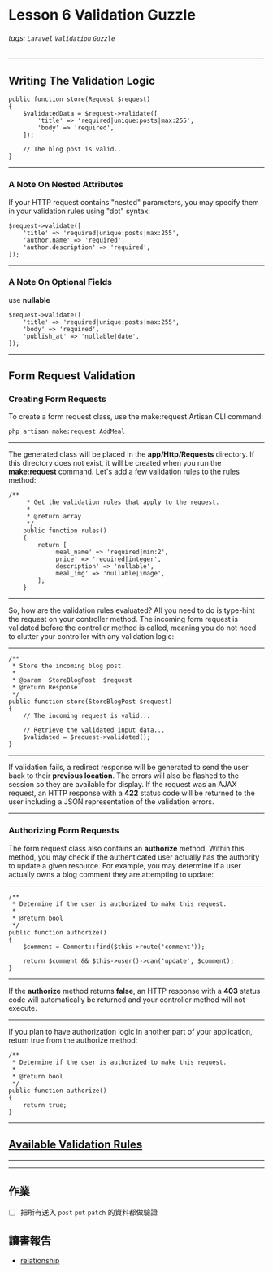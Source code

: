 # Lesson 6 Validation Guzzle
###### tags: `Laravel` `Validation` `Guzzle`

---

## Writing The Validation Logic
```php=
public function store(Request $request)
{
    $validatedData = $request->validate([
        'title' => 'required|unique:posts|max:255',
        'body' => 'required',
    ]);

    // The blog post is valid...
}
```

---

### A Note On Nested Attributes

If your HTTP request contains "nested" parameters, you may specify them in your validation rules using "dot" syntax:

```php=
$request->validate([
    'title' => 'required|unique:posts|max:255',
    'author.name' => 'required',
    'author.description' => 'required',
]);
```

---

### A Note On Optional Fields

use **nullable**

```php=
$request->validate([
    'title' => 'required|unique:posts|max:255',
    'body' => 'required',
    'publish_at' => 'nullable|date',
]);
```

---

## Form Request Validation

### Creating Form Requests


 To create a form request class, use the make:request Artisan CLI command:
 
```bash=
php artisan make:request AddMeal
```

----

The generated class will be placed in the **app/Http/Requests** directory. If this directory does not exist, it will be created when you run the **make:request** command. Let's add a few validation rules to the rules method:

```php=
/**
     * Get the validation rules that apply to the request.
     *
     * @return array
     */
    public function rules()
    {
        return [
            'meal_name' => 'required|min:2',
            'price' => 'required|integer',
            'description' => 'nullable',
            'meal_img' => 'nullable|image',
        ];
    }
```

----

So, how are the validation rules evaluated? All you need to do is type-hint the request on your controller method. The incoming form request is validated before the controller method is called, meaning you do not need to clutter your controller with any validation logic:

----

```php=
/**
 * Store the incoming blog post.
 *
 * @param  StoreBlogPost  $request
 * @return Response
 */
public function store(StoreBlogPost $request)
{
    // The incoming request is valid...

    // Retrieve the validated input data...
    $validated = $request->validated();
}
```

----

If validation fails, a redirect response will be generated to send the user back to their **previous location**. The errors will also be flashed to the session so they are available for display. If the request was an AJAX request, an HTTP response with a **422** status code will be returned to the user including a JSON representation of the validation errors.

----

### Authorizing Form Requests

The form request class also contains an **authorize** method. Within this method, you may check if the authenticated user actually has the authority to update a given resource. For example, you may determine if a user actually owns a blog comment they are attempting to update:

----

```php=
/**
 * Determine if the user is authorized to make this request.
 *
 * @return bool
 */
public function authorize()
{
    $comment = Comment::find($this->route('comment'));

    return $comment && $this->user()->can('update', $comment);
}
```

----

If the **authorize** method returns **false**, an HTTP response with a **403** status code will automatically be returned and your controller method will not execute.


----

If you plan to have authorization logic in another part of your application, return true from the authorize method:

```php=
/**
 * Determine if the user is authorized to make this request.
 *
 * @return bool
 */
public function authorize()
{
    return true;
}
```

---

## [Available Validation Rules](https://laravel.com/docs/8.x/validation#available-validation-rules)

---

---

## 作業

- [ ] 把所有送入 `post` `put` `patch` 的資料都做驗證

## 讀書報告
* [relationship](https://laravel.com/docs/8.x/eloquent-relationships#introduction)